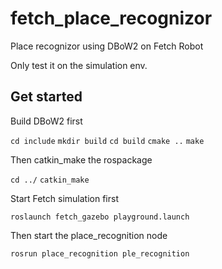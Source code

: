 # fetch_place_recognizor
Place recognizor using DBoW2 on Fetch Robot

Only test it on the simulation env.

## Get started
Build DBoW2 first

`cd include`
`mkdir build`
`cd build`
`cmake ..`
`make`

Then catkin_make the rospackage

`cd ../`
`catkin_make`

Start Fetch simulation first

`roslaunch fetch_gazebo playground.launch`

Then start the place_recognition node

`rosrun place_recognition ple_recognition`
